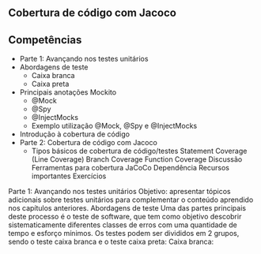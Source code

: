## Cobertura de código com Jacoco
## Competências
 - Parte 1: Avançando nos testes unitários
 -  Abordagens de teste
     - Caixa branca
     - Caixa preta
- Principais anotações Mockito
   - @Mock
   - @Spy
   - @InjectMocks
   - Exemplo utilização @Mock, @Spy e @InjectMocks
 - Introdução à cobertura de código
- Parte 2: Cobertura de código com Jacoco
   - Tipos básicos de cobertura de código/testes
Statement Coverage (Line Coverage)
Branch Coverage
Function Coverage
Discussão
Ferramentas para cobertura
JaCoCo
Dependência
Recursos importantes
Exercícios

Parte 1: Avançando nos testes unitários
Objetivo: apresentar tópicos adicionais sobre testes unitários para complementar o conteúdo aprendido nos capítulos anteriores.
Abordagens de teste
Uma das partes principais deste processo é o teste de software, que tem como objetivo descobrir sistematicamente diferentes classes de erros com uma quantidade de tempo e esforço mínimos. 
Os testes podem ser divididos em 2 grupos, sendo o teste caixa branca e o teste caixa preta:
Caixa branca:
